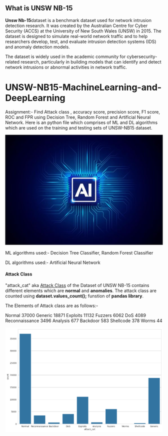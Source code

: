 <h2> What is UNSW NB-15</h3>
<p><b>  Unsw Nb-15</b>dataset is a benchmark dataset used for network intrusion detection research. It was created by the Australian Centre for Cyber Security (ACCS) at the University of New South Wales (UNSW) in 2015. The dataset is designed to simulate real-world network traffic and to help researchers develop, test, and evaluate intrusion detection systems (IDS) and anomaly detection models.</p>

<p>The dataset is widely used in the academic community for cybersecurity-related research, particularly in building models that can identify and detect network intrusions or abnormal activities in network traffic.</p>


# UNSW-NB15-MachineLearning-and-DeepLearning
Assignment:- Find Attack class , accuracy score, precision score, F1 score, ROC and FPR using Decision Tree, Random Forest and Artificial Neural Network.
Here is an python file which comprises of ML and DL algorithms which are used on the training and testing sets of UNSW-NB15 dataset.

<img src="https://github.com/HanumatNegi/UNSW-NB15-MachineLearning-and-DeepLearning/blob/6c5545c6992d23e9b401e8b2c8d5cbe25ee02bee/images/ai.jpg">

ML algorithms used:- Decision Tree Classifier, Random Forest Classifier


DL algorithms used:- Artificial Neural Network

<h4>Attack Class</h4>
"attack_cat" aka <u>Attack Class</u> of the Dataset of UNSW NB-15 contains different elements which are <b>normal</b> and <b>anomalies</b>.
The attack class are counted using <b>dataset.values_count();</b> funstion of <b>pandas library</b>.

The Elements of Attack class are as follows:-

Normal            37000
Generic           18871
Exploits          11132
Fuzzers            6062
DoS                4089
Reconnaissance     3496
Analysis            677
Backdoor            583
Shellcode           378
Worms                44

<img src="https://github.com/HanumatNegi/UNSW-NB15-MachineLearning-and-DeepLearning/blob/77d2f930c8d217d111f161881fa31dc716fc2796/images/Attack.png">
